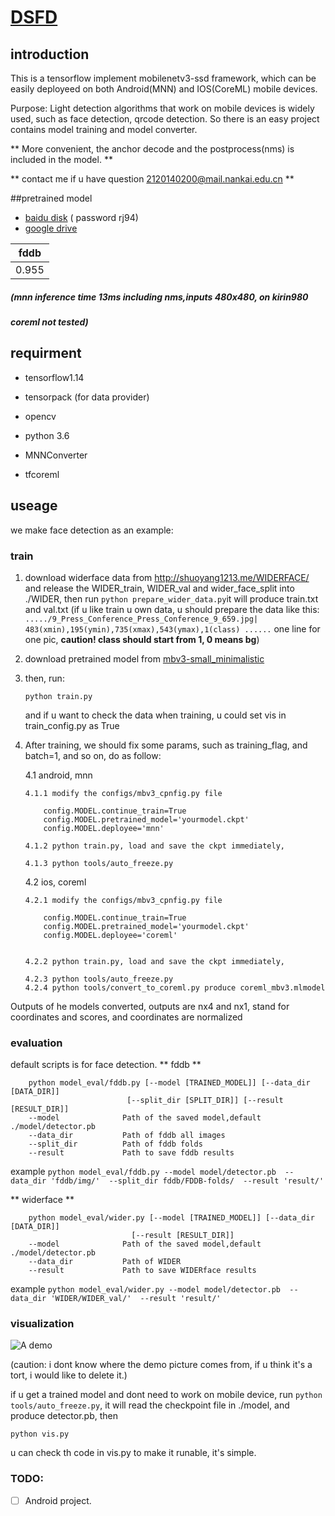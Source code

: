 # [DSFD](https://arxiv.org/abs/1810.10220?utm_source=feedburner&utm_medium=feed&utm_campaign=Feed%3A+arxiv%2FQSXk+%28ExcitingAds%21+cs+updates+on+arXiv.org%29)


## introduction

This is a tensorflow implement mobilenetv3-ssd framework,
which can be easily deployeed on both Android(MNN) and IOS(CoreML) mobile devices.

Purpose: Light detection algorithms that work on mobile devices is widely used, 
such as face detection, qrcode detection. 
So there is an easy project contains model training and model converter. 

** More convenient, the anchor decode  and the postprocess(nms) is included in the model. **
 
** contact me if u have question 2120140200@mail.nankai.edu.cn **



##pretrained model 
+ [baidu disk](https://pan.baidu.com/s/1FmALvtd8heKbus-sYzLr5A) ( password  rj94)
+ [google drive]()


| fddb   | 
| :------: | 
|  0.955 | 

##### (mnn  inference time 13ms including nms,inputs 480x480, on kirin980
##### coreml not tested)


## requirment

+ tensorflow1.14

+ tensorpack (for data provider)

+ opencv

+ python 3.6

+ MNNConverter

+ tfcoreml

## useage

we make face detection as an example:

### train
1. download widerface data from http://shuoyang1213.me/WIDERFACE/
and release the WIDER_train, WIDER_val and wider_face_split into ./WIDER, then run
```python prepare_wider_data.py```it will produce train.txt and val.txt
(if u like train u own data, u should prepare the data like this:
`...../9_Press_Conference_Press_Conference_9_659.jpg| 483(xmin),195(ymin),735(xmax),543(ymax),1(class) ......` 
one line for one pic, **caution! class should start from 1, 0 means bg**)

2. download pretrained model from [mbv3-small_minimalistic](https://storage.googleapis.com/mobilenet_v3/checkpoints/v3-small-minimalistic_224_1.0_float.tgz)

3. then, run:

   ```python train.py```
   
   and if u want to check the data when training, u could set vis in train_config.py as True

4. After training, we should fix some params, such as training_flag, and batch=1, and so on, 
do as follow:

    4.1 android, mnn

    ```
    4.1.1 modify the configs/mbv3_cpnfig.py file 
    
        config.MODEL.continue_train=True
        config.MODEL.pretrained_model='yourmodel.ckpt'
        config.MODEL.deployee='mnn'
	
    4.1.2 python train.py, load and save the ckpt immediately,

    4.1.3 python tools/auto_freeze.py

    ```
    
    4.2 ios, coreml

    ```
    4.2.1 modify the configs/mbv3_cpnfig.py file 
    
        config.MODEL.continue_train=True
        config.MODEL.pretrained_model='yourmodel.ckpt'
        config.MODEL.deployee='coreml'
    
    
    4.2.2 python train.py, load and save the ckpt immediately,

    4.2.3 python tools/auto_freeze.py
    4.2.4 python tools/convert_to_coreml.py produce coreml_mbv3.mlmodel
    ```


    
  Outputs of he models converted, outputs are nx4 and nx1, stand for coordinates and scores, and coordinates are normalized


### evaluation

default scripts is for face detection.
** fddb **
```
    python model_eval/fddb.py [--model [TRAINED_MODEL]] [--data_dir [DATA_DIR]]
                          [--split_dir [SPLIT_DIR]] [--result [RESULT_DIR]]
    --model              Path of the saved model,default ./model/detector.pb
    --data_dir           Path of fddb all images
    --split_dir          Path of fddb folds
    --result             Path to save fddb results
 ```
    
example `python model_eval/fddb.py --model model/detector.pb 
                                    --data_dir 'fddb/img/' 
                                    --split_dir fddb/FDDB-folds/ 
                                    --result 'result/' `
                                    
** widerface **
```
    python model_eval/wider.py [--model [TRAINED_MODEL]] [--data_dir [DATA_DIR]]
                           [--result [RESULT_DIR]]
    --model              Path of the saved model,default ./model/detector.pb
    --data_dir           Path of WIDER
    --result             Path to save WIDERface results
 ```
example `python model_eval/wider.py --model model/detector.pb 
                                    --data_dir 'WIDER/WIDER_val/' 
                                    --result 'result/' `


### visualization
![A demo](https://github.com/610265158/DSFD-tensorflow/blob/master/figures/res_screenshot_11.05.2019.png)

(caution: i dont know where the demo picture comes from, if u think it's a tort, i would like to delete it.)

if u get a trained model and dont need to work on mobile device, run `python tools/auto_freeze.py`, it will read the checkpoint file in ./model, and produce detector.pb, then

`python vis.py`

u can check th code in vis.py to make it runable, it's simple.


### TODO: 
- [ ] Android project.
